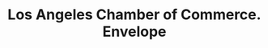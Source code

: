 ---
doi: 10.7916/D8CC2BP3
date_other: '1932'
date_other_textual: '1932'
form: printed ephemera
genre:
- Envelopes
name:
- Los Angeles Chamber of Commerce
object_in_context_url: https://biggert.cul.columbia.edu/items/view/ave_biggert_00009
subject_hierarchical_geographic:
- Los Angeles, California, United States
subject_name:
- Los Angeles Chamber of Commerce
title: Los Angeles Chamber of Commerce. Envelope
sort_title: Los Angeles Chamber of Commerce. Envelope
call_number: ave_biggert_00009
coordinates:
- 34.05,-118.25
pid: ave_biggert_00009
identifiers: ave_biggert_00009
canvas_id: ldpd:395284
permalink: "/items/ave_biggert_00009/"
layout: iiif-image-page
---